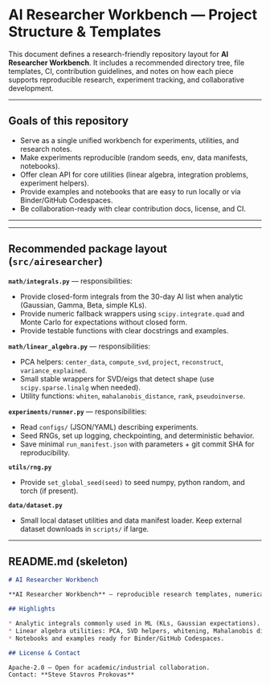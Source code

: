 # AI Researcher Workbench — Project Structure & Templates


This document defines a research-friendly repository layout for **AI Researcher Workbench**. It includes a recommended directory tree, file templates, CI, contribution guidelines, and notes on how each piece supports reproducible research, experiment tracking, and collaborative development.

---

## Goals of this repository

* Serve as a single unified workbench for experiments, utilities, and research notes.
* Make experiments reproducible (random seeds, env, data manifests, notebooks).
* Offer clean API for core utilities (linear algebra, integration problems, experiment helpers).
* Provide examples and notebooks that are easy to run locally or via Binder/GitHub Codespaces.
* Be collaboration-ready with clear contribution docs, license, and CI.

---

---


## Recommended package layout (`src/airesearcher`)

**`math/integrals.py`** — responsibilities:

* Provide closed-form integrals from the 30-day AI list when analytic (Gaussian, Gamma, Beta, simple KLs).
* Provide numeric fallback wrappers using `scipy.integrate.quad` and Monte Carlo for expectations without closed form.
* Provide testable functions with clear docstrings and examples.

**`math/linear_algebra.py`** — responsibilities:

* PCA helpers: `center_data`, `compute_svd`, `project`, `reconstruct`, `variance_explained`.
* Small stable wrappers for SVD/eigs that detect shape (use `scipy.sparse.linalg` when needed).
* Utility functions: `whiten`, `mahalanobis_distance`, `rank`, `pseudoinverse`.

**`experiments/runner.py`** — responsibilities:

* Read `configs/` (JSON/YAML) describing experiments.
* Seed RNGs, set up logging, checkpointing, and deterministic behavior.
* Save minimal `run_manifest.json` with parameters + git commit SHA for reproducibility.

**`utils/rng.py`**

* Provide `set_global_seed(seed)` to seed numpy, python random, and torch (if present).

**`data/dataset.py`**

* Small local dataset utilities and data manifest loader. Keep external dataset downloads in `scripts/` if large.

---

## README.md (skeleton)

````md
# AI Researcher Workbench

**AI Researcher Workbench** — reproducible research templates, numerical math helpers (integrals & linear algebra), and examples used for teaching and prototyping.

## Highlights

* Analytic integrals commonly used in ML (KLs, Gaussian expectations).
* Linear algebra utilities: PCA, SVD helpers, whitening, Mahalanobis distance.
* Notebooks and examples ready for Binder/GitHub Codespaces.

## License & Contact

Apache-2.0 — Open for academic/industrial collaboration.
Contact: **Steve Stavros Prokovas**
